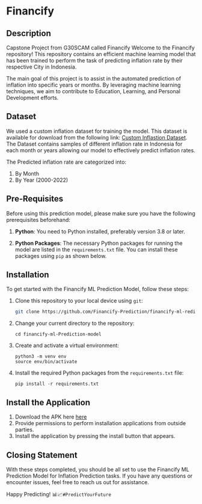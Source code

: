 # Financify

## Description
Capstone Project from G30SCAM called Financify
Welcome to the Financify repository! This repository contains an efficient machine learning model that has been trained to perform the task of predicting inflation rate by their respective City in Indonesia.

The main goal of this project is to assist in the automated prediction of inflation into specific years or months. By leveraging machine learning techniques, we aim to contribute to Education, Learning, and Personal Development efforts.

## Dataset

We used a custom inflation dataset for training the model. This dataset is available for download from the following link: [Custom Inflastion Dataset](https://github.com/farisznafis/bangkit-financify/tree/main/ML). The Dataset contains samples of different inflation rate in Indonesia for each month or years allowing our model to effectively predict inflation rates.


The Predicted inflation rate are categorized into:
1. By Month
2. By Year (2000-2022)

## Pre-Requisites

Before using this prediction model, please make sure you have the following prerequisites beforehand:

1. **Python**: You need to Python installed, preferably version 3.8 or later.

2. **Python Packages**: The necessary Python packages for running the model are listed in the `requirements.txt` file. You can install these packages using `pip` as shown below.

## Installation

To get started with the Financify ML Prediction Model, follow these steps:

1. Clone this repository to your local device using `git`:

   ```bash
   git clone https://github.com/Financify-Prediction/financify-ml-rediction-model.git

2. Change your current directory to the repository:

   ```
   cd financify-ml-Prediction-model
   ```

3. Create and activate a virtual environment:

   ```
   python3 -m venv env
   source env/bin/activate
   ```
4. Install the required Python packages from the `requirements.txt` file:
   ```
   pip install -r requirements.txt
   ```

## Install the Application
1. Download the APK here [here](https://drive.google.com/drive/folders/1D44SDDfidnkOILcNexFP3__9mw3odlQX?usp=drive_link)
2. Provide permissions to perform installation applications from outside parties.
3. Install the application by pressing the install button that appears.

## Closing Statement
With these steps completed, you should be all set to use the Financify ML Prediction Model for Inflation Prediction tasks. If you have any questions or encounter issues, feel free to reach us out for assistance.

Happy Predicting! 📊📈`#PredictYourFuture`
